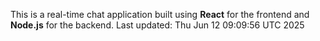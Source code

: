 This is a real-time chat application built using **React** for the frontend and **Node.js** for the backend.
Last updated: Thu Jun 12 09:09:56 UTC 2025
